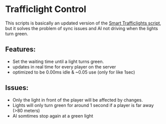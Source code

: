 # Trafficlight Control

This scripts is basically an updated version of the [Smart Trafficlights script](https://forum.cfx.re/t/release-smarttrafficlights-server-side-smart-traffic-lights-v1-00/492770), but it solves the problem of sync issues and AI not driving when the lights turn green.

## Features:
- Set the waiting time until a light turns green.
- updates in real time for every player on the server
- optimized to be 0.00ms idle & ~0.05 use (only for like 1sec)

## Issues:
- Only the light in front of the player will be affected by changes.
- Lights will only turn green for around 1 second if a player is far away (>80 meters)
- AI somtimes stop again at a green light
